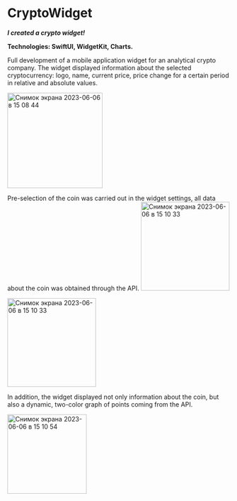 # CryptoWidget
***I created a crypto widget!***

**Technologies: SwiftUI, WidgetKit, Charts.**

Full development of a mobile application widget for an analytical crypto company.
The widget displayed information about the selected cryptocurrency: logo, name,
current price, price change for a certain period in relative and absolute values.

<img width="215" alt="Снимок экрана 2023-06-06 в 15 08 44" src="https://github.com/PatchedDeveloper/CryptoWidget/assets/103842703/99558339-a892-4624-8bf5-40e25b490842">

Pre-selection of the coin was carried out in the widget settings, all data about the coin was obtained through the API.
<img width="200" alt="Снимок экрана 2023-06-06 в 15 10 33" src="[https://github.com/PatchedDeveloper/CryptoWidget/assets/103842703/4703b5dc-d295-4579-aa0f-f89c5fa0cb47](https://github.com/PatchedDeveloper/CryptoWidget/assets/103842703/22aaa5e1-19ad-4d24-83cd-9aeb285a8988)">

<img width="200" alt="Снимок экрана 2023-06-06 в 15 10 33" src="https://github.com/PatchedDeveloper/CryptoWidget/assets/103842703/4703b5dc-d295-4579-aa0f-f89c5fa0cb47">

In addition, the widget displayed not only information about the coin, but also a dynamic,
two-color graph of points coming from the API.

<img width="179" alt="Снимок экрана 2023-06-06 в 15 10 54" src="https://github.com/PatchedDeveloper/CryptoWidget/assets/103842703/80411951-26eb-48bd-b1ec-86938bab74e7">


